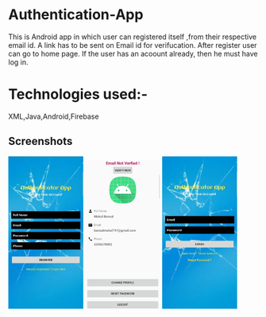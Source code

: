 # Authentication-App

This is Android app in which user can registered itself ,from their respective email id.
A link has to be sent on Email id for verifucation.
After register user can go to home page.
If the user has an acoount already, then he must have log in.

# Technologies used:-
XML,Java,Android,Firebase


Screenshots
-----------

<img width="30%" src="screenshots/1.jpeg" />
<img width="30%" src="screenshots/2.jpeg" />
<img width="30%" src="screenshots/3.jpeg" />

